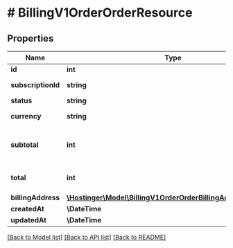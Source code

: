 # # BillingV1OrderOrderResource

## Properties

Name | Type | Description | Notes
------------ | ------------- | ------------- | -------------
**id** | **int** | Order ID | [optional]
**subscriptionId** | **string** | Subscription ID | [optional]
**status** | **string** |  | [optional]
**currency** | **string** | Currency code | [optional]
**subtotal** | **int** | Subtotal price (exc. VAT) in cents | [optional]
**total** | **int** | Total price (inc. VAT) in cents | [optional]
**billingAddress** | [**\Hostinger\Model\BillingV1OrderOrderBillingAddressResource**](BillingV1OrderOrderBillingAddressResource.md) |  | [optional]
**createdAt** | **\DateTime** |  | [optional]
**updatedAt** | **\DateTime** |  | [optional]

[[Back to Model list]](../../README.md#models) [[Back to API list]](../../README.md#endpoints) [[Back to README]](../../README.md)
